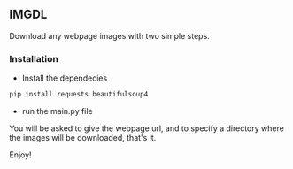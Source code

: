 ## IMGDL
Download any webpage images with two simple steps.

### Installation
- Install the dependecies
```sh
pip install requests beautifulsoup4
```
- run the main.py file

You will be asked to give the webpage url, and to specify a directory where the images will be downloaded, that's it.

Enjoy!